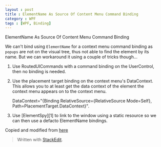 ```yaml
---
layout : post
title : ElementName As Source Of Content Menu Command Binding
category : WPF
tags : [WPF, Binding]
---
```

ElementName As Source Of Content Menu Command Binding

We can't bind using `ElementName` for a context menu command binding as `popups` are not on the visual tree, thus not able to find the element by its name. But we can workaround it using a couple of tricks though...

1. Use RoutedUICommands with a command binding on the UserControl, then no binding is needed.
2. Use the placement target binding on the context menu's DataContext. This allows you to at least get the data context of the element the context menu appears on to the context menu.

    DataContext="{Binding RelativeSource={RelativeSource Mode=Self}, Path=PlacementTarget.DataContext}".

3. Use [ElementSpy][1] to link to the window using a static resource so we can then use a defacto ElementName bindings.

Copied and modified from [here](http://stackoverflow.com/questions/2617122/wpf-menuitem-command-binding-to-elementname-results-to-system-windows-data-error)
> Written with [StackEdit](https://stackedit.io/).